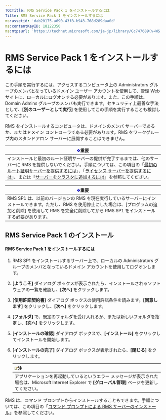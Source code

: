 ```yaml
---
TOCTitle: RMS Service Pack 1 をインストールするには
Title: RMS Service Pack 1 をインストールするには
ms:assetid: 'dab20175-a690-43f8-b943-768d289daa0d'
ms:contentKeyID: 18122350
ms:mtpsurl: 'https://technet.microsoft.com/ja-jp/library/Cc747689(v=WS.10)'
---
```


RMS Service Pack 1 をインストールするには
=========================================

この手順を実行するには、アクセスするコンピュータ上の Administrators グループのメンバとなっているドメイン ユーザー アカウントを使用して、管理 Web サイトに、ローカルにログオンする必要があります。また、この手順は、Domain Admins グループのメンバも実行できます。セキュリティ上最善な手法として、**\[別のユーザーとして実行\]** を使用してこの手順を実行することも検討してください。

RMS をインストールするコンピュータは、ドメインのメンバ サーバーであるか、またはドメイン コントローラである必要があります。RMS をワークグループ内のスタンドアロン サーバーに展開することはできません。

| ![](images/Cc747689.Important(WS.10).gif)重要                                                                                                                                                                                                                                                                                                                                                                                                                             |
|--------------------------------------------------------------------------------------------------------------------------------------------------------------------------------------------------------------------------------------------------------------------------------------------------------------------------------------------------------------------------------------------------------------------------------------------------------------------------------------------------------|
| インストールと最初のルート証明サーバーの提供が完了するまでは、他のサーバーに RMS を提供しないでください。手順については、この項目の「[最初のルート証明サーバーを提供するには](https://technet.microsoft.com/debc42f3-74ff-4c99-b7a4-4921fccdabc2)」、「[ライセンス サーバーを提供するには](https://technet.microsoft.com/4d67b898-0ba9-4eef-ab7d-ee0ca55a688e)」、または「[サーバーをクラスタに追加するには](https://technet.microsoft.com/db635238-5528-4bec-9cc6-8244e2b3d733)」を参照してください。 |

| ![](images/Cc747689.Important(WS.10).gif)重要                                                                                                                                                         |
|------------------------------------------------------------------------------------------------------------------------------------------------------------------------------------------------------------------------------------|
| RMS SP1 は、以前のバージョンの RMS を現在実行しているサーバーにインストールできます。ただし、RMS を使用停止にした場合は、\[プログラムの追加と削除\] を使用して RMS を完全に削除してから RMS SP1 をインストールする必要があります。 |

RMS Service Pack 1 のインストール
---------------------------------

#### RMS Service Pack 1 をインストールするには

1.  RMS SP1 をインストールするサーバー上で、ローカルの Administrators グループのメンバとなっているドメイン アカウントを使用してログオンします。

2.  **\[ようこそ\]** ダイアログ ボックスが表示されたら、インストールされるソフトウェアの一覧を確認し、**\[次へ\]** をクリックします。

3.  **\[使用許諾契約書\]** ダイアログ ボックスの使用許諾条件を読みます。**\[同意します\]** をクリックし、**\[次へ\]** をクリックします。

4.  **\[フォルダ\]** で、既定のフォルダを受け入れるか、または新しいフォルダを指定し、**\[次へ\]** をクリックします。

5.  **\[インストールの確認\]** ダイアログ ボックスで、**\[インストール\]** をクリックしてインストールを開始します。

6.  **\[インストールの完了\]** ダイアログ ボックスが表示されたら、**\[閉じる\]** をクリックします。

    | ![](images/Cc747689.note(WS.10).gif)注                                                                                         |
    |-------------------------------------------------------------------------------------------------------------------------------------------------------------|
    | アプリケーションを再起動しているというエラー メッセージが表示された場合は、Microsoft Internet Explorer で **\[グローバル管理\]** ページを更新してください。 |

RMS は、コマンド プロンプトからインストールすることもできます。手順については、この項目の「[コマンド プロンプトによる RMS サーバーのインストール](https://technet.microsoft.com/b55b1e2a-dd14-4168-a37f-9cdedbec660b)」を参照してください。
